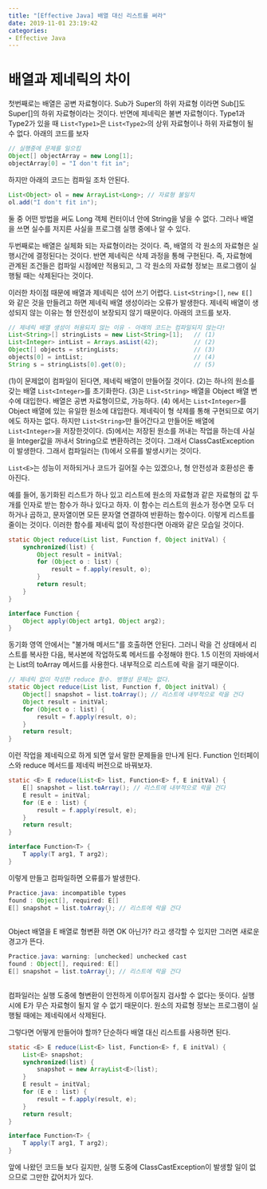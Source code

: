 ```yaml
---
title: "[Effective Java] 배열 대신 리스트를 써라"
date: 2019-11-01 23:19:42
categories:
- Effective Java
---
```


# 배열과 제네릭의 차이
첫번째로는 배열은 공변 자료형이다. Sub가 Super의 하위 자료형 이라면 Sub[]도 Super[]의 하위 자료형이라는 것이다. 반면에 제네릭은 불변 자료형이다. Type1과 Type2가 있을 때 `List<Type1>`은 `List<Type2>`의 상위 자료형이나 하위 자료형이 될 수 없다. 아래의 코드를 보자

```java
// 실행중에 문제를 일으킴
Object[] objectArray = new Long[1];
objectArray[0] = "I don't fit in";
```

하지만 아래의 코드는 컴파일 조차 안된다.

```java
List<Object> ol = new ArrayList<Long>; // 자료형 불일치
ol.add("I don't fit in");
```

둘 중 어떤 방법을 써도 Long 객체 컨터이너 안에 String을 넣을 수 없다. 그러나 배열을 쓰면 실수를 저지른 사실을 프로그램 실행 중에나 알 수 있다. 

두번째로는 배열은 실체화 되는 자료형이라는 것이다. 즉, 배열의 각 원소의 자료형은 실행시간에 결정된다는 것이다. 반면 제네릭은 삭제 과정을 통해 구현된다. 즉, 자료형에 관계된 조건들은 컴파일 시점에만 적용되고, 그 각 원소의 자료형 정보는 프로그램이 실행될 때는 삭제된다는 것이다. 

이러한 차이점 때문에 배열과 제네릭은 섞어 쓰기 어렵다. `List<String>[]`, `new E[]` 와 같은 것을 만들려고 하면 제네릭 배열 생성이라는 오류가 발생한다. 제네릭 배열이 생성되지 않는 이유는 형 안전성이 보장되지 않기 때문이다. 아래의 코드를 보자.

```java
// 제네릭 배열 생성이 허용되지 않는 이유 - 아래의 코드는 컴파일되지 않는다!
List<String>[] stringLists = new List<String>[1];   // (1)
List<Integer> intList = Arrays.asList(42);          // (2)
Object[] objects = stringLists;                     // (3)
objects[0] = intList;                               // (4)
String s = stringLists[0].get(0);                   // (5)
```

(1)이 문제없이 컴파일이 된다면, 제네릭 배열이 만들어질 것이다. (2)는 하나의 원소를 갖는 배열 `List<Integer>`를 초기화한다. (3)은 `List<String>` 배열을 Object 배열 변수에 대입한다. 배열은 공변 자료형이므로, 가능하다. (4) 에서는 `List<Integer>`를 Object 배열에 있는 유일한 원소에 대입한다. 제네릭이 형 삭제를 통해 구현되므로 여기에도 하자는 없다. 하지만 `List<String>`만 들어간다고 만들어둔 배열에 `List<Integer>`을 저장한것이다. (5)에서는 저장된 원소를 꺼내는 작업을 하는데 사실을 Integer값을 꺼내서 String으로 변환하려는 것이다. 그래서 ClassCastException이 발생한다. 그래서 컴파일러는 (1)에서 오류를 발생시키는 것이다. 

`List<E>`는 성능이 저하되거나 코드가 길어질 수는 있겠으나, 형 안전성과 호환성은 좋아진다.

예를 들어, 동기화된 리스트가 하나 있고 리스트에 원소의 자료형과 같은 자료형의 값 두 개를 인자로 받는 함수가 하나 있다고 하자. 이 함수는 리스트의 원소가 정수면 모두 더하거나 곱하고, 문자열이면 모든 문자열 연결하여 반환하는 함수이다. 이렇게 리스트를 줄이는 것이다. 이러한 함수를 제네릭 없이 작성한다면 아래와 같은 모습일 것이다.

```java
static Object reduce(List list, Function f, Object initVal) {
    synchronized(list) {
        Object result = initVal;
        for (Object o : list) {
            result = f.apply(result, o);
        }
        return result;
    }
}

interface Function {
    Object apply(Object artg1, Object arg2);
}
```

동기화 영역 안에서는 "불가해 메서드"를 호출하면 안된다. 그러니 락을 건 상태에서 리스트를 복사한 다음, 복사본에 작업하도록 메서드를 수정해야 한다. 1.5 이전의 자바에서는 List의 toArray 메서드를 사용한다. 내부적으로 리스트에 락을 걸기 때문이다.

```java
// 제네릭 없이 작성한 reduce 함수. 병행성 문제는 없다.
static Object reduce(List list, Function f, Object initVal) {
    Object[] snapshot = list.toArray(); // 리스트에 내부적으로 락을 건다
    Object result = initVal;
    for (Object o : list) {
        result = f.apply(result, o);
    }
    return result;
}
```

이런 작업을 제네릭으로 하게 되면 앞서 말한 문제들을 만나게 된다. Function 인터페이스와 reduce 메서드를 제네릭 버전으로 바꿔보자.

```java
static <E> E reduce(List<E> list, Function<E> f, E initVal) {
    E[] snapshot = list.toArray(); // 리스트에 내부적으로 락을 건다
    E result = initVal;
    for (E e : list) {
        result = f.apply(result, e);
    }
    return result;
}

interface Function<T> {
    T apply(T arg1, T arg2);
}
```

이렇게 만들고 컴파일하면 오류를가 발생한다.

```java
Practice.java: incompatible types
found : Object[], required: E[]
E[] snapshot = list.toArray(); // 리스트에 락을 건다
                           ＾
```

Object 배열을 E 배열로 형변환 하면 OK 아닌가? 라고 생각할 수 있지만 그러면 새로운 경고가 뜬다.

```java
Practice.java: warning: [unchecked] unchecked cast
found : Object[], required: E[]
E[] snapshot = list.toArray(); // 리스트에 락을 건다
                           ＾
```

컴파일러는 실행 도중에 형변환이 안전하게 이루어질지 검사할 수 없다는 뜻이다. 실행 시에 E가 무슨 자료형이 될지 알 수 없기 때문이다. 원소의 자료형 정보는 프로그램이 실행될 때에는 제네릭에서 삭제된다. 

그렇다면 어떻게 만들어야 할까? 단순하다 배열 대신 리스트를 사용하면 된다.

```java
static <E> E reduce(List<E> list, Function<E> f, E initVal) {
    List<E> snapshot;
    synchronized(list) {
        snapshot = new ArrayList<E>(list);
    }
    E result = initVal;
    for (E e : list) {
        result = f.apply(result, e);
    }
    return result;
}

interface Function<T> {
    T apply(T arg1, T arg2);
}
```

앞에 나왔던 코드들 보다 길지만, 실행 도중에 ClassCastException이 발생할 일이 없으므로 그만한 값어치가 있다.